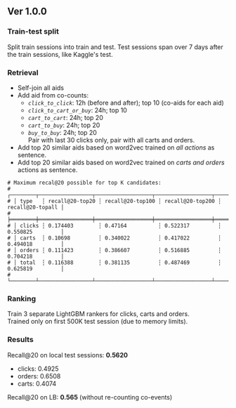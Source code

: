 ## Ver 1.0.0

### Train-test split
Split train sessions into train and test. Test sessions span over 7 days after 
the train sessions, like Kaggle's test.

### Retrieval
* Self-join all aids
* Add aid from co-counts:
  * _`click_to_click`_: 12h (before and after); top 10 (co-aids for each aid)
  * _`click_to_cart_or_buy`_: 24h; top 10
  * _`cart_to_cart`_: 24h; top 20
  * _`cart_to_buy`_: 24h; top 20
  * _`buy_to_buy`_: 24h; top 20   
  Pair with last 30 clicks only, pair with all carts and orders.
* Add top 20 similar aids based on word2vec trained on _all actions_ as sentence.
* Add top 20 similar aids based on word2vec trained on _carts and orders_ actions as sentence.

```
# Maximum recal@20 possible for top K candidates:
# ┌────────┬─────────────────┬──────────────────┬──────────────────┬──────────────────┐
# │ type   ┆ recall@20-top20 ┆ recall@20-top100 ┆ recall@20-top200 ┆ recall@20-topall │
# ╞════════╪═════════════════╪══════════════════╪══════════════════╪══════════════════╡
# │ clicks ┆ 0.174403        ┆ 0.47164          ┆ 0.522317         ┆ 0.550825         │
# │ carts  ┆ 0.10698         ┆ 0.340022         ┆ 0.417022         ┆ 0.494018         │
# │ orders ┆ 0.111423        ┆ 0.386607         ┆ 0.516885         ┆ 0.704218         │
# │ total  ┆ 0.116388        ┆ 0.381135         ┆ 0.487469         ┆ 0.625819         │
# └────────┴─────────────────┴──────────────────┴──────────────────┴──────────────────┘
```


### Ranking
Train 3 separate LightGBM rankers for clicks, carts and orders.  
Trained only on first 500K test session (due to memory limits).

### Results
Recall@20 on local test sessions: **0.5620** 
  * clicks: 0.4925 
  * orders: 0.6508  
  * carts: 0.4074

Recall@20 on LB: **0.565** (without re-counting co-events)
